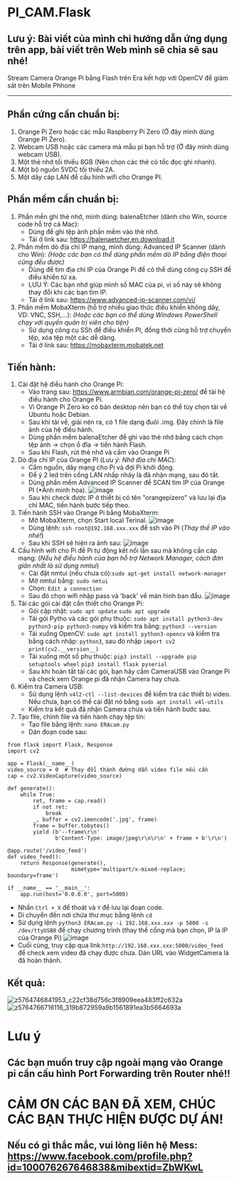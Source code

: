 # PI_CAM.Flask
## Lưu ý: Bài viết của mình chỉ hướng dẫn ứng dụng trên app, bài viết trên Web mình sẽ chia sẽ sau nhé!
Stream Camera Orange Pi bằng Flash trên Era kết hợp với OpenCV để giám sát trên Mobile Phhone 
***
## Phần cứng cần chuẩn bị:
1. Orange Pi Zero hoặc các mẫu Raspberry Pi Zero (Ở đây mình dùng Orange PI Zero).
2. Webcam USB hoặc các camera mà mẫu pi bạn hỗ trợ (Ở đây mình dùng webcam USB).
3. Một thẻ nhớ tối thiểu 8GB (Nên chọn các thẻ có tốc đọc ghi nhanh).
4. Một bộ nguồn 5VDC tối thiếu 2A.
5. Một dây cáp LAN để cấu hình wifi cho Orange PI.

## Phần mềm cẩn chuẩn bị:
1. Phần mền ghi thẻ nhớ, mình dùng: balenaEtcher (dành cho Win, source code hỗ trợ cả Mac):
   - Dùng để ghi tệp ảnh phần mềm vào thẻ nhớ.
   - Tải ở link sau: https://balenaetcher.en.download.it
2. Phần mềm dò địa chỉ IP mạng, mình dùng: Advanced IP Scanner (dành cho Win):
   _(Hoặc các bạn có thể dùng phần mềm dò IP bằng điện thoại cũng đều được)_
   - Dùng để tìm địa chỉ IP của Orange Pi để có thể dùng công cụ SSH để điều khiển từ xa.
   - LƯU Ý: Các bạn nhớ giúp mình số MAC của pi, vì số này sẽ không thay đổi khi các bạn tìm IP.
   - Tải ở link sau: https://www.advanced-ip-scanner.com/vi/   
3. Phần mềm MobaXterm (hỗ trợ nhiều giao thức điều khiển không dây, VD: VNC, SSH,...):
   _(Hoặc các bạn có thể dùng Windows PowerShell chạy với quyền quản trị viên cho tiện)_
   - Sử dụng công cụ SSh để điều khiển PI, đồng thời cũng hỗ trợ chuyển tệp, xóa tệp một các dễ dàng.
   - Tải ở link sau: https://mobaxterm.mobatek.net
## Tiến hành:
1. Cài đặt hệ điều hành cho Orange Pi:
      - Vào trang sau: https://www.armbian.com/orange-pi-zero/  để tải hệ điều hành cho Orange Pi.
      - Vì Orange Pi Zero ko có bản desktop nên bạn có thể tùy chọn tải về Ubuntu hoặc Debian. 
      - Sau khi tải về, giải nén ra, có 1 file dạng đuôi .img. Đây chính là file ảnh của hệ điều hành.
      - Dùng phần mềm balenaEtcher để ghi vào thẻ nhớ bằng cách chọn tệp ảnh -> chọn ổ đĩa -> tiến hành Flash.
      - Sau khi Flash, rút thẻ nhớ và cắm vào Orange Pi
2. Dò địa chỉ IP của Orange PI (_Lưu ý: Nhớ địa chỉ MAC_):
      - Cắm nguồn, dây mạng cho Pi và đợi Pi khởi động.
      - Để ý 2 led trên cổng LAN nhấp nháy là đã nhận mạng, sau đó tắt.
      - Dùng phần mềm Advanced IP Scanner để SCAN tìm IP của Orange PI (*Ảnh minh họa).
      ![image](https://github.com/user-attachments/assets/d8357b0f-16eb-4946-a054-1f4a2f37e503)
      - Sau khi check được IP ở thiết bị có tên "orangepizero" và lưu lại địa chỉ MAC, tiến hành bước tiếp theo.
3. Tiến hành SSH vào Orange Pi bằng MobaXterm:
      - Mở MobaXterm, chọn Start local Terinal. 
      ![image](https://github.com/user-attachments/assets/392dafa7-eb93-4d2c-a6c8-f39268bd596c)
      - Dùng lệnh: `ssh root@192.168.xxx.xxx` để ssh vào PI (_Thay thế IP vào nhé!_)
      - Sau khi SSH sẽ hiện ra ảnh sau:
      ![image](https://github.com/user-attachments/assets/305276e3-2f5d-48e9-91de-61a4945d7aff)
4. Cấu hình wifi cho Pi để Pi tự động kết nối lần sau mà không cần cáp mạng:
   (_Nếu hệ điều hành của bạn hỗ trợ Network Manager, cách đơn giản nhất là sử dụng nmtui_)
      - Cài đặt nmtui (nếu chưa có):```sudo apt-get install network-manager```
      - Mở nmtui bằng: ```sudo nmtui```
      - Chọn: ```Edit a connection```
      - Sau đó chọn wifi nhập pass và 'back' về màn hình ban đầu.
      ![image](https://github.com/user-attachments/assets/835db4f5-2472-4fec-a089-33771644a7a3)
5. Tải các gói cài đặt cần thiết cho Orange Pi:
      - Gói cập nhật: `sudo apt update`
                       `sudo apt upgrade`
      - Tải gói Pytho và các gói phụ thuộc: `sudo apt install python3-dev python3-pip python3-numpy` và kiểm tra bằng: `python3 --version`
      - Tải xuống OpenCV: `sudo apt install python3-opencv` và kiểm tra bằng cách nhập: `python3`, sau đó nhập `import cv2`
                                                                                                                `print(cv2.__version__)`
      - Tải xuống một số phụ thuộc: `pip3 install --upgrade pip setuptools wheel`
                                    `pip3 install flask pyserial `
      - Sau khi hoàn tất tải các gói, bạn hãy cắm CameraUSB vào Orange Pi và check xem Orange pi đã nhận Camera hay chưa.
6. Kiểm tra Camera USB:
      - Sử dụng lệnh `v4l2-ctl --list-devices` để kiểm tra các thiết bị video. Nếu chưa, bạn có thể cài đặt nó bằng `sudo apt install v4l-utils`
      - Kiểm tra kết quả đã nhận Camera chưa và tiến hành bước sau.
7. Tạo file, chỉnh file và tiến hành chạy tệp tin:
      - Tạo file bằng lệnh: `nano ERAcam.py`
      - Dán đoạn code sau:
```
from flask import Flask, Response
import cv2

app = Flask(__name__)
video_source = 0  # Thay đổi thành đường dẫn video file nếu cần
cap = cv2.VideoCapture(video_source)

def generate():
    while True:
        ret, frame = cap.read()
        if not ret:
            break
        _, buffer = cv2.imencode('.jpg', frame)
        frame = buffer.tobytes()
        yield (b'--frame\r\n'
               b'Content-Type: image/jpeg\r\n\r\n' + frame + b'\r\n')

@app.route('/video_feed')
def video_feed():
    return Response(generate(),
                    mimetype='multipart/x-mixed-replace; boundary=frame')

if __name__ == '__main__':
    app.run(host='0.0.0.0', port=5000)
```
- Nhấn `Ctrl + X` để thoát và `Y` để lưu lại đoạn code.
- Di chuyển đến nơi chứa thư mục bằng lệnh `cd`
- Sử dụng lệnh `python3 ERAcam.py -i 192.168.xxx.xxx -p 5000 -s /dev/ttyUSB0` để chạy chương trình (thay thế cổng mà bạn chọn, IP là IP của Orange Pi)
  ![image](https://github.com/user-attachments/assets/fdcae03d-c8aa-4ff6-85ce-e4bb8d606b19)
- Cuối cùng, truy cập qua link:`http://192.168.xxx.xxx:5000/video_feed` để check xem video đã chạy được chưa. Dán URL vào WidgetCamera là đã hoàn thành.
## Kết quả: 
![z5764746841953_c22cf38d756c3f8909eea483ff2c632a](https://github.com/user-attachments/assets/d6524f09-3637-438c-8e5a-7cc3227e2240)
![z5764766716116_319b872959a9b1561891ea3b5664693a](https://github.com/user-attachments/assets/b3c89ac7-960c-41fe-8686-4a6564050d93)
# Lưu ý
## Các bạn muốn truy cập ngoài mạng vào Orange pi cần cấu hình Port Forwarding trên Router nhé!!
# CẢM ƠN CÁC BẠN ĐÃ XEM, CHÚC CÁC BẠN THỰC HIỆN ĐƯỢC DỰ ÁN!
## Nếu có gì thắc mắc, vui lòng liên hệ Mess: https://www.facebook.com/profile.php?id=100076267646838&mibextid=ZbWKwL

